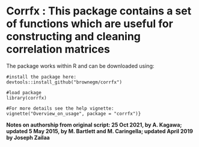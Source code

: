 # Corrfx : This package contains a set of functions which are useful for constructing and cleaning correlation matrices

The package works within R and can be downloaded using:

```{r}
#install the package here: 
devtools::install_github("brownegm/corrfx") 

#load package
library(corrfx)

#For more details see the help vignette:
vignette("Overview_on_usage", package = "corrfx")}
```


**Notes on authorship from original script: 25 Oct 2021, by A. Kagawa; updated 5 May 2015, by M. Bartlett and M. Caringella; updated April 2019 by Joseph Zailaa**
